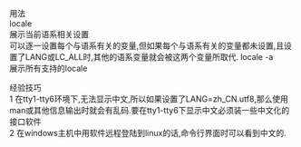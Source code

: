 用法  
locale  
展示当前语系相关设置  
可以逐一设置每个与语系有关的变量,但如果每个与语系有关的变量都未设置,且设置了LANG或LC_ALL时,其他的语系变量就会被这两个变量所取代.
locale -a  
展示所有支持的locale  



经验技巧  
1 在tty1-tty6环境下,无法显示中文,所以如果设置了LANG=zh_CN.utf8,那么使用man或其他信息输出时就会有乱码.要在tty1-tty6下显示中文必须装一些中文化的接口软件  
2 在windows主机中用软件远程登陆到linux的话,命令行界面时可以看到中文的.




